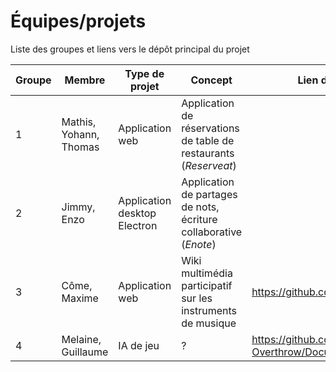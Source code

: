 # Équipes/projets

Liste des groupes et liens vers le dépôt principal du projet 

|  Groupe 	|  Membre 	|  Type de projet 	| Concept  	| Lien du dépot principal
|---	|---	|---	|---	| --- |
|   1	|  Mathis, Yohann, Thomas 	| Application web  	|   Application de réservations de table de restaurants (*Reserveat*)	| |
|   2	|  Jimmy, Enzo  	|  Application desktop Electron 	|  Application de partages de nots, écriture collaborative (*Enote*) 	| |
|   3	|  Côme, Maxime 	|  Application web 	|  Wiki multimédia participatif sur les instruments de musique 	| https://github.com/ComePicard/musi_verse |
|   4	|  Melaine, Guillaume 	|  IA de jeu 	|   ? 	| https://github.com/Operation-Overthrow/Documentation |